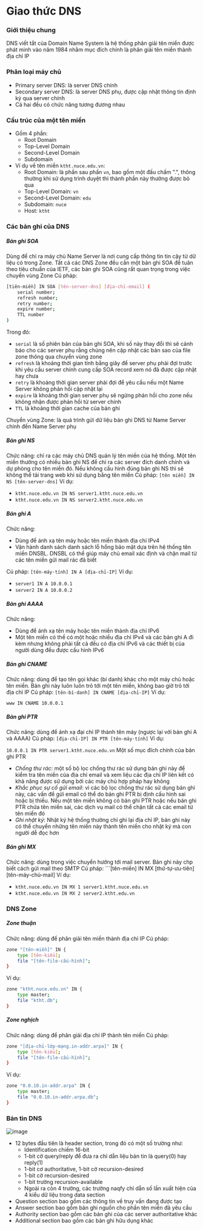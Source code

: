 # Giao thức DNS
### Giới thiệu chung
DNS viết tắt của Domain Name  System là hệ thống phân giải tên miền được phát minh vào năm 1984 nhằm mục đích chính là phân giải tên miền thành địa chỉ IP
### Phân loại máy chủ
- Primary server DNS: là server DNS chính
- Secondary server DNS: là server DNS phụ, được cập nhật thông tin định kỳ qua server chính
- Cả hai đều có chức năng tương đương nhau

### Cấu trúc của một tên miền
- Gồm 4 phần:
    - Root Domain
    - Top-Level Domain
    - Second-Level Domain
    - Subdomain
- Ví dụ về tên miền ```ktht.nuce.edu.vn```:
    - Root Domain: là phần sau phần ```vn```, bao gồm một đấu chấm ".", thông thường khi sử dụng trình duyệt thì thành phần này thường được bỏ qua
    - Top-Level Domain: ```vn```
    - Second-Level Domain: ```edu```
    - Subdomain: ```nuce```
    - Host: ```ktht```

### Các bản ghi của DNS
##### Bản ghi SOA
Dùng để chỉ ra máy chủ Name Server là nơi cung cấp thông tin tin cậy từ dữ liệu có trong Zone. Tất cả các DNS Zone đều cần một bản ghi SOA để tuân theo tiêu chuẩn của IETF, các bản ghi SOA cũng rất quan trọng trong việc chuyển vùng Zone
Cú pháp:
```sh
[tiên-miền] IN SOA [tên-server-dns] [địa-chỉ-email] (
    serial number;
    refresh number;
    retry number;
    expire number;
    TTL number
)
```
Trong đó:
- ```serial``` là số phiên bản của bản ghi SOA, khi số này thay đổi thì sẽ cảnh báo cho các server phụ rằng chúng nên cập nhật các bản sao của file zone thông qua chuyển vùng zone
- ```refresh``` là khoảng thời gian tính bằng giây để server phụ phải đợi trước khi yêu cầu server chính cung cấp SOA record xem nó đã được cập nhật hay chưa
- ```retry``` là khoảng thời gian server phải đợi để yêu cẩu nếu một Name Server không phản hồi cập nhật lại
- ```expire``` là khoảng thời gian server phụ sẽ ngừng phản hồi cho zone nếu không nhận được phản hồi từ server chính
- ```TTL``` là khoảng thời gian cache của bản ghi

Chuyển vùng Zone: là quá trình gửi dữ liệu bản ghi DNS từ Name Server chính đến Name Server phụ

##### Bản ghi NS
Chức năng: chỉ ra các máy chủ DNS quản lý tên miền của hệ thống. Một tên miền thường có nhiều bản ghi NS để chỉ ra các server đích danh chính và dự phòng cho tên miền đó. Nếu không cấu hình đúng bản ghi NS thì sẽ không thể tải trang web khi sử dụng bằng tên miền
Cú pháp: ```[tên miền] IN NS [tên-server-dns]```
Ví dụ:
- ```ktht.nuce.edu.vn IN NS server1.ktht.nuce.edu.vn```
- ```ktht.nuce.edu.vn IN NS server2.ktht.nuce.edu.vn```

##### Bản ghi A
Chức năng: 
- Dùng để ánh xạ tên máy hoặc tên miền thành địa chỉ IPv4
- Vận hành danh sách danh sách lỗ hổng bảo mật dựa trên hệ thống tên miền DNSBL. DNSBL có thể giúp máy chủ email xác định và chặn mail từ các tên miền gửi mail rác đã biết

Cú pháp: ```[tên-máy-tính] IN A [địa-chỉ-IP]```
Ví dụ:
- ```server1 IN A 10.0.0.1```
- ```server2 IN A 10.0.0.2```

##### Bản ghi AAAA
Chức năng:
- Dùng để ánh xạ tên máy hoặc tên miền thành địa chỉ IPv6
- Một tên miền có thể có một hoặc nhiều địa chỉ IPv4 và các bản ghi A đi kèm nhưng không phải tất cả đều có địa chỉ IPv6 và các thiết bị của người dùng đều được cấu hình IPv6

##### Bản ghi CNAME
Chức năng: dùng để tạo tên gọi khác (bí danh) khác cho một máy chủ hoặc tên miền. Bản ghi này luôn luôn trỏ tới một tên miền, không bao giờ trỏ tới địa chỉ IP
Cú pháp: ```[tên-bí-danh] IN CNAME [địa-chỉ-IP]```
Ví dụ:

```www IN CNAME 10.0.0.1```

##### Bản ghi PTR
Chức năng: dùng để ánh xạ đại chỉ IP thành tên máy (ngược lại với bản ghi A và AAAA)
Cú pháp: ```[địa-chỉ-IP] IN PTR [tên-máy-tính]```
Ví dụ:

```10.0.0.1 IN PTR server1.ktht.nuce.edu.vn```
Một số mục đích chính của bản ghi PTR
- _Chống thư rác_: một số bộ lọc chống thư rác sử dụng bản ghi này để kiểm tra tên miền của địa chỉ email và xem liệu các địa chỉ IP liên kết có khả năng được sử dụng bới các máy chủ hợp pháp hay không
- _Khắc phục sự cố gửi email_: vì các bộ lọc chống thư rác sử dụng bản ghi này, các vấn đề gửi email có thể do bản ghi PTR bị định cấu hình sai hoặc bị thiếu. Nếu một tên miền không có bản ghi PTR hoặc nếu bản ghi PTR chứa tên miền sai, các dịch vụ mail có thể chặn tất cả các email từ tên miển đó
- _Ghi nhật ký_: Nhật ký hệ thống thường chỉ ghi lại địa chỉ IP, bản ghi này có thể chuyển những tên miền này thành tên miền cho nhật ký mà con người dễ đọc hơn

##### Bản ghi MX
Chức năng: dùng trong việc chuyển hướng tới mail server. Bản ghi này chp biết cách gửi mail theo SMTP
Cú pháp: ```[tên-miền] IN MX [thứ-tự-ưu-tiên] [tên-máy-chủ-mail]
Ví dụ:
- ```ktht.nuce.edu.vn IN MX 1 server1.ktht.nuce.edu.vn```
- ```ktht.nuce.edu.vn IN MX 2 server2.ktht.edu.vn```

### DNS Zone
##### Zone thuận
Chức năng: dùng để phân giải tên miền thành địa chỉ IP
Cú pháp:
```sh
zone "[tên-miền]" IN {
    type [tên-kiểu];
    file "[tên-file-cấu-hình]";
}
```
Ví dụ:
```sh
zone "ktht.nuce.edu.vn" IN {
    type master;
    file "ktht.db";
}
```
##### Zone nghịch
Chức năng: dùng để phân giải địa chỉ IP thành tên miền
Cú pháp:
```sh
zone "[địa-chỉ-lớp-mạng.in-addr.arpa]" IN {
    type [tên-kiểu];
    file "[tên-file-cấu-hình]";
}
```
Ví dụ:
```sh
zone "0.0.10.in-addr.arpa" IN {
    type master;
    file "0.0.10.in-addr.arpa.db";
}
```

### Bản tin DNS
![image](https://electronicspost.com/wp-content/uploads/2016/05/2.23.png)
- 12 bytes đầu tiên là header section, trong đó có một số trường như:
    - Identification chiếm 16-bit
    - 1-bit cờ query/reply để đưa ra chỉ dẫn liệu bản tin là query(0) hay reply(1)
    - 1-bit cơ authoritative, 1-bit cờ recursion-desired
    - 1-bit cờ recursion-desired
    - 1-bit trường recursion-available
    - Ngoài ra còn 4 trường, các trường naqfy chỉ dẫn số lần xuất hiện của 4 kiểu dữ liệu trong data section
- Question section bao gồm các thông tin về truy vấn đang được tạo
- Answer section bao gồm bản ghi nguồn cho phần tên miền đã yêu cầu
- Authority section bao gồm các bản ghi của các server authoritative khác
- Additional section bao gồm các bản ghi hữu dụng khác